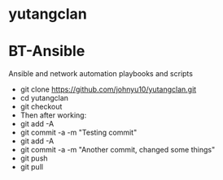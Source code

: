 # yutangclan
# BT-Ansible
Ansible and network automation playbooks and scripts
- git clone https://github.com/johnyu10/yutangclan.git 
- cd yutangclan
- git checkout
- Then after working:
- git add -A
- git commit -a -m "Testing commit"
- git add -A
- git commit -a -m "Another commit, changed some things"
- git push
- git pull
